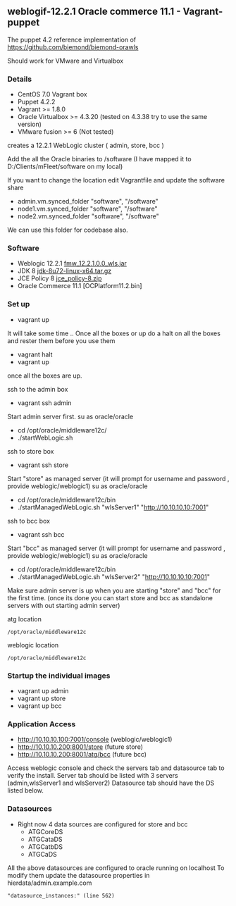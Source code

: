 ## weblogif-12.2.1 Oracle commerce 11.1 - Vagrant-puppet

The puppet 4.2 reference implementation of https://github.com/biemond/biemond-orawls

Should work for VMware and Virtualbox

### Details
- CentOS 7.0 Vagrant box
- Puppet 4.2.2
- Vagrant >= 1.8.0
- Oracle Virtualbox >= 4.3.20 (tested on 4.3.38 try to use the same version)
- VMware fusion >= 6 (Not tested)

creates a 12.2.1 WebLogic cluster ( admin, store, bcc )

Add the all the Oracle binaries to /software (I have mapped it to D:/Clients/mFleet/software on my local)

If you want to change the location edit Vagrantfile and update the software share
- admin.vm.synced_folder "software", "/software"
- node1.vm.synced_folder "software", "/software"
- node2.vm.synced_folder "software", "/software"

We can use this folder for codebase also.

### Software
- Weblogic 12.2.1 [fmw_12.2.1.0.0_wls.jar](http://www.oracle.com/technetwork/middleware/fusion-middleware/downloads/index.html)
- JDK 8 [jdk-8u72-linux-x64.tar.gz](http://www.oracle.com/technetwork/java/javase/downloads/jdk8-downloads-2133151.html)
- JCE Policy 8 [jce_policy-8.zip](http://www.oracle.com/technetwork/java/javase/downloads/jce8-download-2133166.html)
- Oracle Commerce 11.1 [OCPlatform11.2.bin]

### Set up

- vagrant up

It will take some time .. Once all the boxes or up do a halt on all the boxes and rester them before you use them

- vagrant halt
- vagrant up

once all the boxes are up.

ssh to the admin box

- vagrant ssh admin

Start admin server first.
su as oracle/oracle
- cd /opt/oracle/middleware12c/
- ./startWebLogic.sh

ssh to store box

- vagrant ssh store

Start "store" as managed server (it will prompt for username and password , provide weblogic/weblogic1)
su as oracle/oracle
- cd /opt/oracle/middleware12c/bin
- ./startManagedWebLogic.sh "wlsServer1" "http://10.10.10.10:7001"

ssh to bcc box

- vagrant ssh bcc

Start "bcc" as managed server (it will prompt for username and password , provide weblogic/weblogic1)
su as oracle/oracle
- cd /opt/oracle/middleware12c/bin
- ./startManagedWebLogic.sh "wlsServer2" "http://10.10.10.10:7001"

Make sure admin server is up when you are starting "store" and "bcc" for the first time.
(once its done you can start store and bcc as standalone servers with out starting admin server)

atg location
```
/opt/oracle/middleware12c
```
weblogic location
```
/opt/oracle/middleware12c
```

### Startup the individual images

- vagrant up admin
- vagrant up store
- vagrant up bcc

### Application Access

- http://10.10.10.100:7001/console (weblogic/weblogic1)
- http://10.10.10.200:8001/store (future store)
- http://10.10.10.200:8001/atg/bcc (future bcc)

Access weblogic console and check the servers tab and datasource tab to verify the install.
Server tab should be listed with 3 servers (admin,wlsServer1 and wlsServer2)
Datasource tab should have the DS listed below.

### Datasources

- Right now 4 data sources are configured for store and bcc
    - ATGCoreDS
    - ATGCataDS
    - ATGCatbDS
    - ATGCaDS

All the above datasources are configured to oracle running on localhost
To modify them update the datasource properties in hierdata/admin.example.com
```
"datasource_instances:" (line 562)

```
